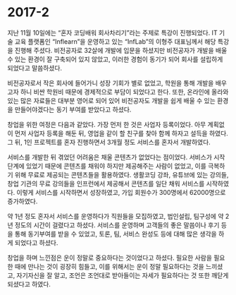# 2017-2

지난 11월 10일에는 “혼자 코딩배워 회사차리기”라는 주제로 특강이 진행되었다. IT 기술 교육 플랫폼인 “Inflearn”을 운영하고 있는 “InfLab”의 이형주 대표님께서 해당 특강을 진행해 주셨다. 비전공자로 32살에 개발에 입문을 하셨지만 비전공자가 개발을 배울 수 있는 환경이 잘 구축되어 있지 않았고, 이러한 경험이 동기가 되어 회사를 설립하게 되었다고 말씀하셨다.


비전공자로서 작은 회사에 들어가니 성장 기회가 별로 없었고, 학원을 통해 개발을 배우고자 하니 비싼 학원비 때문에 경제적으로 부담이 되었다고 한다. 또한, 온라인에 올라와 있는 많은 자료들은 대부분 영어로 되어 있어 비전공자도 개발을 쉽게 배울 수 있는 환경을 만들어야겠다는 동기 부여를 받았다고 하셨다.


창업을 위한 여정은 다음과 같았다. 가장 먼저 한 것은 사업자 등록이었다. 아무 계획없이 먼저 사업자 등록을 해둔 뒤, 영업을 같이 할 친구를 찾아 함께 하자고 설득을 하였다. 그 뒤, 1인 프로젝트를 혼자 진행하면서 3개월 정도 서비스를 혼자서 개발하였다.


서비스를 개발한 뒤 겪었던 어려움은 채울 콘텐츠가 없었다는 점이었다. 서비스가 시작단계에 있었기 때문에 콘텐츠를 채워야 하지만 제공해주는 사람이 없었고, 이를 극복하기 위해 무료로 제공되는 콘텐츠들을 활용하였다. 생활코딩 강좌, 유튜브에 있는 강의들, 창업 기관의 무료 강의들을 인프런에서 제공해서 콘텐츠를 일단 채워 서비스를 시작하였다. 이렇게 서비스를 시작하면서 성장하였고, 가입 회원수가 300명에서 62000명으로 증가하였다.

약 1년 정도 혼자서 서비스를 운영하다가 직원들을 모집하였고, 법인설립, 팀구성에 약 2년 정도의 시간이 걸렸다고 하셨다. 서비스를 운영하며 고객들의 좋은 말씀이나 후기 등을 통해 동기부여를 받을 수 있었고, 토론, 팀, 서비스 완성도 등에 대해 많은 생각을 하게 되었다고 하셨다.


창업을 하며 느낀점은 운이 정말로 중요하다는 것이었다고 하셨다. 필요한 사람을 필요한 때에 만나는 것이 굉장히 힘들고, 이를 위해서는 운이 정말 필요하다는 것을 느끼셨고, 자기자신을 잘 알고, 조언은 조언대로 받아들이는 자세가 필요하다는 것 또한 깨닫게 되셨다고 하였다.

